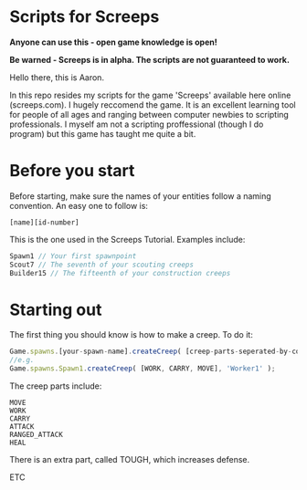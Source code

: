 # Scripts for Screeps

**Anyone can use this - open game knowledge is open!**

**Be warned - Screeps is in alpha. The scripts are not guaranteed to work.**

Hello there, this is Aaron.

In this repo resides my scripts for the game 'Screeps' available here online (screeps.com). I hugely reccomend the game. It is an excellent learning tool for people of all ages and ranging between computer newbies to scripting professionals. I myself am not a scripting proffessional (though I do program) but this game has taught me quite a bit.

# Before you start

Before starting, make sure the names of your entities follow a naming convention. An easy one to follow is:
```
[name][id-number]
```
 This is the one used in the Screeps Tutorial. Examples include:

```js
Spawn1 // Your first spawnpoint
Scout7 // The seventh of your scouting creeps
Builder15 // The fifteenth of your construction creeps
```

# Starting out

The first thing you should know is how to make a creep. To do it:
```js
Game.spawns.[your-spawn-name].createCreep( [creep-parts-seperated-by-commas], '[creep-name]' );
//e.g.
Game.spawns.Spawn1.createCreep( [WORK, CARRY, MOVE], 'Worker1' );
```
The creep parts include:
```
MOVE
WORK
CARRY
ATTACK
RANGED_ATTACK
HEAL
```
There is an extra part, called TOUGH, which increases defense.

ETC


